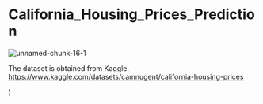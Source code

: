 # California_Housing_Prices_Prediction

![unnamed-chunk-16-1](https://user-images.githubusercontent.com/86032850/210159889-6d2afdec-2a22-4bf3-8546-c2bd9acb4303.png)


The dataset is obtained from Kaggle, https://www.kaggle.com/datasets/camnugent/california-housing-prices

)
